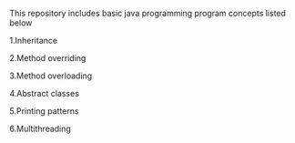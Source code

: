 This repository includes basic java programming program concepts listed below

1.Inheritance

2.Method overriding

3.Method overloading

4.Abstract classes

5.Printing patterns

6.Multithreading

